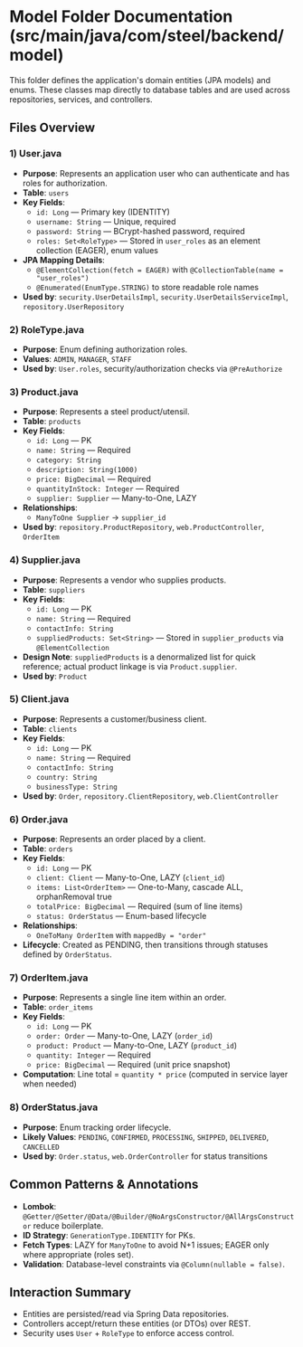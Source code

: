 # Model Folder Documentation (src/main/java/com/steel/backend/model)

This folder defines the application's domain entities (JPA models) and enums. These classes map directly to database tables and are used across repositories, services, and controllers.

## Files Overview

### 1) User.java
- **Purpose**: Represents an application user who can authenticate and has roles for authorization.
- **Table**: `users`
- **Key Fields**:
  - `id: Long` — Primary key (IDENTITY)
  - `username: String` — Unique, required
  - `password: String` — BCrypt-hashed password, required
  - `roles: Set<RoleType>` — Stored in `user_roles` as an element collection (EAGER), enum values
- **JPA Mapping Details**:
  - `@ElementCollection(fetch = EAGER)` with `@CollectionTable(name = "user_roles")`
  - `@Enumerated(EnumType.STRING)` to store readable role names
- **Used by**: `security.UserDetailsImpl`, `security.UserDetailsServiceImpl`, `repository.UserRepository`

### 2) RoleType.java
- **Purpose**: Enum defining authorization roles.
- **Values**: `ADMIN`, `MANAGER`, `STAFF`
- **Used by**: `User.roles`, security/authorization checks via `@PreAuthorize`

### 3) Product.java
- **Purpose**: Represents a steel product/utensil.
- **Table**: `products`
- **Key Fields**:
  - `id: Long` — PK
  - `name: String` — Required
  - `category: String`
  - `description: String(1000)`
  - `price: BigDecimal` — Required
  - `quantityInStock: Integer` — Required
  - `supplier: Supplier` — Many-to-One, LAZY
- **Relationships**:
  - `ManyToOne Supplier` → `supplier_id`
- **Used by**: `repository.ProductRepository`, `web.ProductController`, `OrderItem`

### 4) Supplier.java
- **Purpose**: Represents a vendor who supplies products.
- **Table**: `suppliers`
- **Key Fields**:
  - `id: Long` — PK
  - `name: String` — Required
  - `contactInfo: String`
  - `suppliedProducts: Set<String>` — Stored in `supplier_products` via `@ElementCollection`
- **Design Note**: `suppliedProducts` is a denormalized list for quick reference; actual product linkage is via `Product.supplier`.
- **Used by**: `Product`

### 5) Client.java
- **Purpose**: Represents a customer/business client.
- **Table**: `clients`
- **Key Fields**:
  - `id: Long` — PK
  - `name: String` — Required
  - `contactInfo: String`
  - `country: String`
  - `businessType: String`
- **Used by**: `Order`, `repository.ClientRepository`, `web.ClientController`

### 6) Order.java
- **Purpose**: Represents an order placed by a client.
- **Table**: `orders`
- **Key Fields**:
  - `id: Long` — PK
  - `client: Client` — Many-to-One, LAZY (`client_id`)
  - `items: List<OrderItem>` — One-to-Many, cascade ALL, orphanRemoval true
  - `totalPrice: BigDecimal` — Required (sum of line items)
  - `status: OrderStatus` — Enum-based lifecycle
- **Relationships**:
  - `OneToMany OrderItem` with `mappedBy = "order"`
- **Lifecycle**: Created as PENDING, then transitions through statuses defined by `OrderStatus`.

### 7) OrderItem.java
- **Purpose**: Represents a single line item within an order.
- **Table**: `order_items`
- **Key Fields**:
  - `id: Long` — PK
  - `order: Order` — Many-to-One, LAZY (`order_id`)
  - `product: Product` — Many-to-One, LAZY (`product_id`)
  - `quantity: Integer` — Required
  - `price: BigDecimal` — Required (unit price snapshot)
- **Computation**: Line total = `quantity * price` (computed in service layer when needed)

### 8) OrderStatus.java
- **Purpose**: Enum tracking order lifecycle.
- **Likely Values**: `PENDING`, `CONFIRMED`, `PROCESSING`, `SHIPPED`, `DELIVERED`, `CANCELLED`
- **Used by**: `Order.status`, `web.OrderController` for status transitions

## Common Patterns & Annotations
- **Lombok**: `@Getter/@Setter/@Data/@Builder/@NoArgsConstructor/@AllArgsConstructor` reduce boilerplate.
- **ID Strategy**: `GenerationType.IDENTITY` for PKs.
- **Fetch Types**: LAZY for `ManyToOne` to avoid N+1 issues; EAGER only where appropriate (roles set).
- **Validation**: Database-level constraints via `@Column(nullable = false)`.

## Interaction Summary
- Entities are persisted/read via Spring Data repositories.
- Controllers accept/return these entities (or DTOs) over REST.
- Security uses `User` + `RoleType` to enforce access control.



